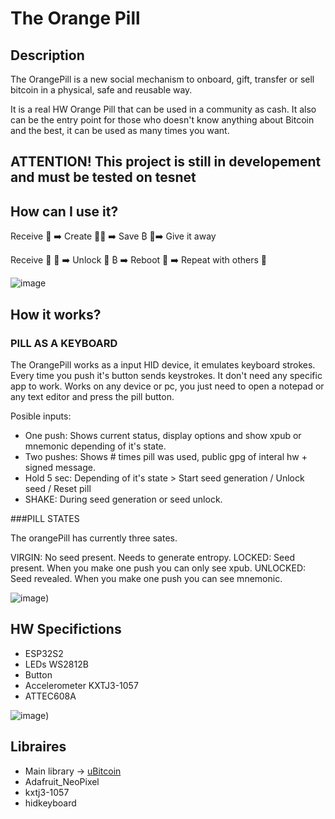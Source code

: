 # The Orange Pill
## Description
The OrangePill is a new social mechanism to onboard, gift, transfer or sell bitcoin in a physical, safe and reusable way.

It is a real HW Orange Pill that can be used in a community as cash. It also can be the entry point for those who doesn't know anything about Bitcoin and the best, it can be used as many times you want. 

## ATTENTION! This project is still in developement and must be tested on tesnet

## How can I use it?
Receive 💊 ➡️ Create 🌱💦 ➡️ Save ₿ 🔐➡️ Give it away

Receive 🔐 💊 ➡️ Unlock 🌱 ₿ ➡️ Reboot 💊 ➡️ Repeat with others 🔄

![image](https://github.com/BitMaker-hub/orangePill/tree/master/IMAGES/OrangePill.png)


## How it works?
### PILL AS A KEYBOARD
The OrangePill works as a input HID device, it emulates keyboard strokes. Every time you push it's button sends keystrokes.
It don't need any specific app to work. Works on any device or pc, you just need to open a notepad or any text editor and press the pill button.

Posible inputs:

- One push:   Shows current status, display options and show xpub or mnemonic depending of it's state.
- Two pushes: Shows # times pill was used, public gpg of interal hw + signed message.
- Hold 5 sec: Depending of it's state > Start seed generation / Unlock seed / Reset pill
- SHAKE: During seed generation or seed unlock.


###PILL STATES

The orangePill has currently three sates.

VIRGIN: No seed present. Needs to generate entropy. 
LOCKED: Seed present. When you make one push you can only see xpub.
UNLOCKED: Seed revealed. When you make one push you can see mnemonic.

![image](https://github.com/BitMaker-hub/orangePill/tree/master/IMAGES/workflow.png))


## HW Specifictions
- ESP32S2
- LEDs WS2812B
- Button
- Accelerometer KXTJ3-1057
- ATTEC608A

![image](https://github.com/BitMaker-hub/orangePill/tree/master/IMAGES/hardware.gif))

## Libraires
- Main library -> <a href="https://www.arduino.cc/reference/en/libraries/ubitcoin/">uBitcoin</a>
- Adafruit_NeoPixel
- kxtj3-1057
- hidkeyboard